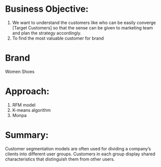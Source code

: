
# Business Objective:
1. We want to understand the customers like who can be easily converge [Target Customers] so that the sense can be given to marketing team and plan the strategy accordingly.
2. To find the most valuable customer for brand

# Brand
Women Shoes

# Approach:
1. RFM model
2. K-means algorithm 
3. Monpa

# Summary:
Customer segmentation models are often used for dividing a company’s clients into different user groups. Customers in each group display shared characteristics that distinguish them from other users.
